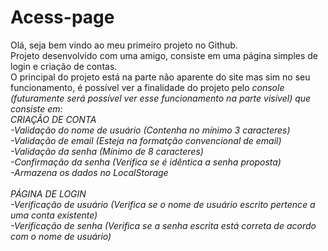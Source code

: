 # Acess-page
 Olá, seja bem vindo ao meu primeiro projeto no Github.<br>
 Projeto desenvolvido com uma amigo, consiste em uma página simples de login e criação de contas.<br>
 O principal do projeto está na parte não aparente do site mas sim no seu funcionamento, é possível ver a finalidade do projeto pelo <em>console<em> (futuramente será possível ver esse funcionamento na parte visível) que consiste em:
 <br>CRIAÇÃO DE CONTA<br>
 -Validação do nome de usuário (Contenha no mínimo 3 caracteres)<br>
 -Validação de email (Esteja na formatção convencional de email)<br>
 -Validação da senha (Mínimo de 8 caracteres)<br>
 -Confirmação da senha (Verifica se é idêntica a senha proposta)<br>
 -Armazena os dados no LocalStorage<br>
 <br>PÁGINA DE LOGIN<br>
 -Verificação de usuário (Verifica se o nome de usuário escrito pertence a uma conta existente)<br>
 -Verificação de senha (Verifica se a senha escrita está correta de acordo com o nome de usuário)<br>
